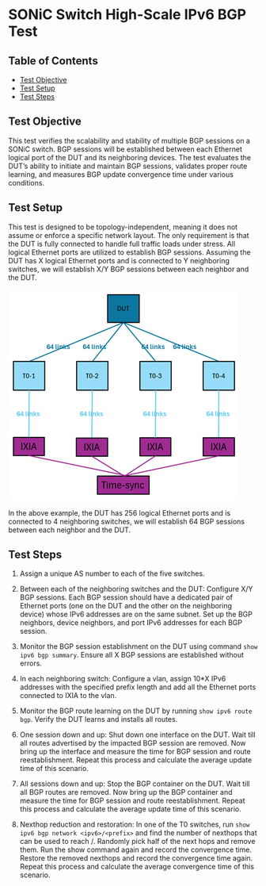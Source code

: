 # SONiC Switch High-Scale IPv6 BGP Test

## Table of Contents

- [Test Objective](#test-objective)
- [Test Setup](#test-setup)
- [Test Steps](#test-steps)

## Test Objective

This test verifies the scalability and stability of multiple BGP sessions on a SONiC switch. BGP sessions will be established between each Ethernet logical port of the DUT and its neighboring devices. The test evaluates the DUT’s ability to initiate and maintain BGP sessions, validates proper route learning, and measures BGP update convergence time under various conditions.

## Test Setup

This test is designed to be topology-independent, meaning it does not assume or enforce a specific network layout. The only requirement is that the DUT is fully connected to handle full traffic loads under stress. All logical Ethernet ports are utilized to establish BGP sessions. Assuming the DUT has X logical Ethernet ports and is connected to Y neighboring switches, we will establish X/Y BGP sessions between each neighbor and the DUT.

![Test Setup](./example_layout.png)

In the above example, the DUT has 256 logical Ethernet ports and is connected to 4 neighboring switches, we will establish 64 BGP sessions between each neighbor and the DUT.

## Test Steps

1. Assign a unique AS number to each of the five switches.

2. Between each of the neighboring switches and the DUT: Configure X/Y BGP sessions. Each BGP session should have a dedicated pair of Ethernet ports (one on the DUT and the other on the neighboring device) whose IPv6 addresses are on the same subnet. Set up the BGP neighbors, device neighbors, and port IPv6 addresses for each BGP session.

3. Monitor the BGP session establishment on the DUT using command `show ipv6 bgp summary`. Ensure all X BGP sessions are established without errors.

4. In each neighboring switch: Configure a vlan, assign 10*X IPv6 addresses with the specified prefix length and add all the Ethernet ports connected to IXIA to the vlan.

5. Monitor the BGP route learning on the DUT by running `show ipv6 route bgp`. Verify the DUT learns and installs all routes.

6. One session down and up: Shut down one interface on the DUT. Wait till all routes advertised by the impacted BGP session are removed. Now bring up the interface and measure the time for BGP session and route reestablishment. Repeat this process and calculate the average update time of this scenario.

7. All sessions down and up: Stop the BGP container on the DUT. Wait till all BGP routes are removed. Now bring up the BGP container and measure the time for BGP session and route reestablishment. Repeat this process and calculate the average update time of this scenario.

8. Nexthop reduction and restoration: In one of the T0 switches, run `show ipv6 bgp network <ipv6>/<prefix>` and find the number of nexthops that can be used to reach <ipv6>/<prefix>. Randomly pick half of the next hops and remove them. Run the show command again and record the convergence time. Restore the removed nexthops and record the convergence time again. Repeat this process and calculate the average convergence time of this scenario.
